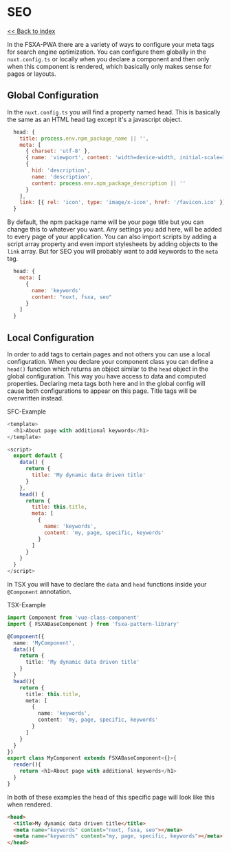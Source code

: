 # SEO

[<< Back to index](./index.md)

In the FSXA-PWA there are a variety of ways to configure your meta tags for search engine optimization. You can configure them globally in the `nuxt.config.ts` or locally when you declare a component and then only when this component is rendered, which basically only makes sense for pages or layouts.

## Global Configuration

In the `nuxt.config.ts` you will find a property named head. This is basically the same as an HTML head tag except it's a javascript object.

```javascript
  head: {
    title: process.env.npm_package_name || '',
    meta: [
      { charset: 'utf-8' },
      { name: 'viewport', content: 'width=device-width, initial-scale=1' },
      {
        hid: 'description',
        name: 'description',
        content: process.env.npm_package_description || ''
      }
    ],
    link: [{ rel: 'icon', type: 'image/x-icon', href: '/favicon.ico' }]
  }
```

By default, the npm package name will be your page title but you can change this to whatever you want. Any settings you add here, will be added to every page of your application. You can also import scripts by adding a script array property and even import stylesheets by adding objects to the `link` array. But for SEO you will probably want to add keywords to the `meta` tag.

```javascript
  head: {
    meta: [
      {
        name: 'keywords'
        content: "nuxt, fsxa, seo"
      }
    ]
  }
```

## Local Configuration

In order to add tags to certain pages and not others you can use a local configuration. When you declare your component class you can define a `head()` function which returns an object similar to the `head` object in the global configuration. This way you have access to data and computed properties. Declaring meta tags both here and in the global config will cause both configurations to appear on this page. Title tags will be overwritten instead.

SFC-Example

```javascript vue
<template>
  <h1>About page with additional keywords</h1>
</template>

<script>
  export default {
    data() {
      return {
        title: 'My dynamic data driven title'
      }
    },
    head() {
      return {
        title: this.title,
        meta: [
          {
            name: 'keywords',
            content: 'my, page, specific, keywords'
          }
        ]
      }
    }
  }
</script>
```

In TSX you will have to declare the `data` and `head` functions inside your `@Component` annotation.

TSX-Example

```typescript jsx
import Component from 'vue-class-component'
import { FSXABaseComponent } from 'fsxa-pattern-library'

@Component({
  name: 'MyComponent',
  data(){
    return {
      title: 'My dynamic data driven title'
    }
  }
  head(){
    return {
      title: this.title,
      meta: [
        {
          name: 'keywords',
          content: 'my, page, specific, keywords'
        }
      ]
    }
  }
})
export class MyComponent extends FSXABaseComponent<{}>{
  render(){
    return <h1>About page with additional keywords</h1>
  }
}
```

In both of these examples the head of this specific page will look like this when rendered.

```html
<head>
  <title>My dynamic data driven title</title>
  <meta name="keywords" content="nuxt, fsxa, seo"></meta>
  <meta name="keywords" content="my, page, specific, keywords"></meta>
</head>
```
